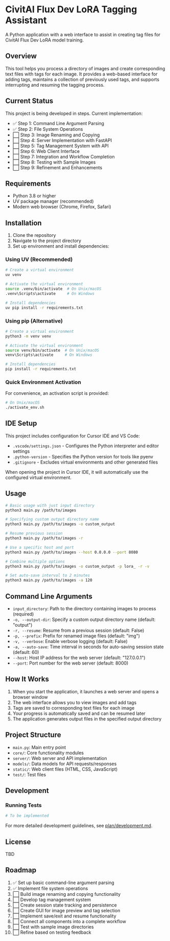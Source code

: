 # CivitAI Flux Dev LoRA Tagging Assistant

A Python application with a web interface to assist in creating tag files for CivitAI Flux Dev LoRA model training.

## Overview

This tool helps you process a directory of images and create corresponding text files with tags for each image. It provides a web-based interface for adding tags, maintains a collection of previously used tags, and supports interrupting and resuming the tagging process.

## Current Status

This project is being developed in steps. Current implementation:

- ✅ Step 1: Command Line Argument Parsing
- ✅ Step 2: File System Operations
- ⬜ Step 3: Image Renaming and Copying
- ⬜ Step 4: Server Implementation with FastAPI
- ⬜ Step 5: Tag Management System with API
- ⬜ Step 6: Web Client Interface
- ⬜ Step 7: Integration and Workflow Completion
- ⬜ Step 8: Testing with Sample Images
- ⬜ Step 9: Refinement and Enhancements

## Requirements

- Python 3.8 or higher
- UV package manager (recommended)
- Modern web browser (Chrome, Firefox, Safari)

## Installation

1. Clone the repository
2. Navigate to the project directory
3. Set up environment and install dependencies:

### Using UV (Recommended)

```bash
# Create a virtual environment
uv venv

# Activate the virtual environment
source .venv/bin/activate  # On Unix/macOS
.venv\Scripts\activate     # On Windows

# Install dependencies
uv pip install -r requirements.txt
```

### Using pip (Alternative)

```bash
# Create a virtual environment
python3 -m venv venv

# Activate the virtual environment
source venv/bin/activate  # On Unix/macOS
venv\Scripts\activate     # On Windows

# Install dependencies
pip install -r requirements.txt
```

### Quick Environment Activation

For convenience, an activation script is provided:

```bash
# On Unix/macOS
./activate_env.sh
```

## IDE Setup

This project includes configuration for Cursor IDE and VS Code:

- `.vscode/settings.json` - Configures the Python interpreter and editor settings
- `.python-version` - Specifies the Python version for tools like pyenv
- `.gitignore` - Excludes virtual environments and other generated files

When opening the project in Cursor IDE, it will automatically use the configured virtual environment.

## Usage

```bash
# Basic usage with just input directory
python3 main.py /path/to/images

# Specifying custom output directory name
python3 main.py /path/to/images -o custom_output

# Resume previous session
python3 main.py /path/to/images -r

# Use a specific host and port
python3 main.py /path/to/images --host 0.0.0.0 --port 8080

# Combine multiple options
python3 main.py /path/to/images -o custom_output -p lora_ -r -v

# Set auto-save interval to 2 minutes
python3 main.py /path/to/images -a 120
```

## Command Line Arguments

- `input_directory`: Path to the directory containing images to process (required)
- `-o, --output-dir`: Specify a custom output directory name (default: "output")
- `-r, --resume`: Resume from a previous session (default: False)
- `-p, --prefix`: Prefix for renamed image files (default: "img")
- `-v, --verbose`: Enable verbose logging (default: False)
- `-a, --auto-save`: Time interval in seconds for auto-saving session state (default: 60)
- `--host`: Host IP address for the web server (default: "127.0.0.1")
- `--port`: Port number for the web server (default: 8000)

## How It Works

1. When you start the application, it launches a web server and opens a browser window
2. The web interface allows you to view images and add tags
3. Tags are saved to corresponding text files for each image
4. Your progress is automatically saved and can be resumed later
5. The application generates output files in the specified output directory

## Project Structure

- `main.py`: Main entry point
- `core/`: Core functionality modules
- `server/`: Web server and API implementation
- `models/`: Data models for API requests/responses
- `static/`: Web client files (HTML, CSS, JavaScript)
- `test/`: Test files

## Development

### Running Tests

```bash
# To be implemented
```

For more detailed development guidelines, see [plan/development.md](plan/development.md).

## License

TBD

## Roadmap

1. ✅ Set up basic command-line argument parsing
2. ✅ Implement file system operations
3. ⬜ Build image renaming and copying functionality
4. ⬜ Develop tag management system
5. ⬜ Create session state tracking and persistence
6. ⬜ Create GUI for image preview and tag selection
7. ⬜ Implement save/exit and resume functionality
8. ⬜ Connect all components into a complete workflow
9. ⬜ Test with sample image directories
10. ⬜ Refine based on testing feedback
